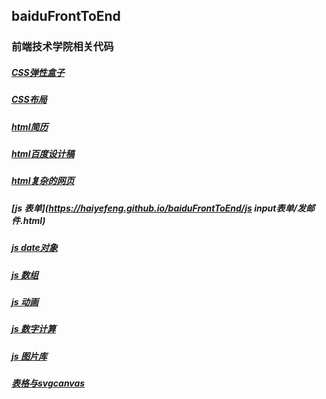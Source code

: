 baiduFrontToEnd
-------
### 前端技术学院相关代码

##### [CSS弹性盒子](https://haiyefeng.github.io/baiduFrontToEnd/弹性盒子/design.html)

##### [CSS布局](https://haiyefeng.github.io/baiduFrontToEnd/CSS布局/三列中间自适应定位.html)

##### [html简历](https://haiyefeng.github.io/baiduFrontToEnd/html简历/resume.html)

##### [html百度设计稿](https://haiyefeng.github.io/baiduFrontToEnd/百度设计稿/welcome.html)

##### [html复杂的网页]( https://haiyefeng.github.io/baiduFrontToEnd/复杂网页/微信.html )

##### [js 表单](https://haiyefeng.github.io/baiduFrontToEnd/js input表单/发邮件.html)

##### [js date对象](https://haiyefeng.github.io/baiduFrontToEnd/jsdate对象/time.html)

##### [js 数组](https://haiyefeng.github.io/baiduFrontToEnd/数组/10数组.html)

##### [js 动画](https://haiyefeng.github.io/baiduFrontToEnd/js动画/sprite/淡出.html)

##### [js 数字计算](https://haiyefeng.github.io/baiduFrontToEnd/js数字计算/九九乘法表.html)

##### [js 图片库](https://haiyefeng.github.io/baiduFrontToEnd/图片库/图片库.html)

##### [表格与svgcanvas](https://haiyefeng.github.io/baiduFrontToEnd/表格与svgcanvas/精明小卖家修改.html)
